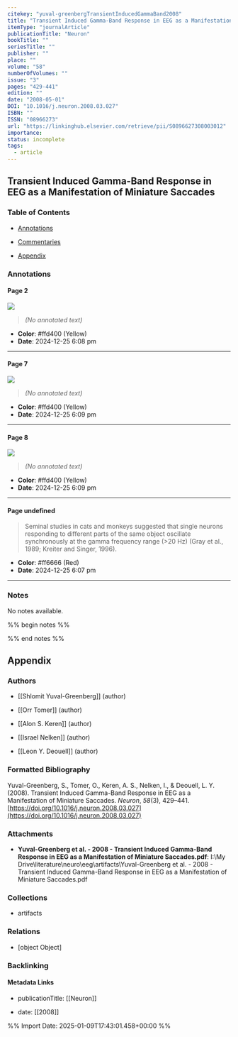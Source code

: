 ```yaml
---
citekey: "yuval-greenbergTransientInducedGammaBand2008"
title: "Transient Induced Gamma-Band Response in EEG as a Manifestation of Miniature Saccades"
itemType: "journalArticle"
publicationTitle: "Neuron"
bookTitle: ""
seriesTitle: ""
publisher: ""
place: ""
volume: "58"
numberOfVolumes: ""
issue: "3"
pages: "429-441"
edition: ""
date: "2008-05-01"
DOI: "10.1016/j.neuron.2008.03.027"
ISBN: ""
ISSN: "08966273"
url: "https://linkinghub.elsevier.com/retrieve/pii/S0896627308003012"
importance: 
status: incomplete
tags:
  - article
---
```


## Transient Induced Gamma-Band Response in EEG as a Manifestation of Miniature Saccades

### Table of Contents

- [Annotations](#annotations)

+ [Commentaries](#commentaries)

- [Appendix](#appendix)

### Annotations




#### Page 2




![](<0 - Supplementary/images/yuval-greenbergTransientInducedGammaBand2008.md/image-2-x49-y272.png>)



> *(No annotated text)*




- **Color**: #ffd400 (Yellow)
- **Date**: 2024-12-25 6:08 pm

---



#### Page 7




![](<0 - Supplementary/images/yuval-greenbergTransientInducedGammaBand2008.md/image-7-x28-y332.png>)



> *(No annotated text)*




- **Color**: #ffd400 (Yellow)
- **Date**: 2024-12-25 6:09 pm

---



#### Page 8




![](<0 - Supplementary/images/yuval-greenbergTransientInducedGammaBand2008.md/image-8-x44-y55.png>)



> *(No annotated text)*




- **Color**: #ffd400 (Yellow)
- **Date**: 2024-12-25 6:09 pm

---



#### Page undefined







> Seminal studies in cats and monkeys suggested that single neurons responding to different parts of the same object oscillate synchronously at the gamma frequency range (>20 Hz) (Gray et al., 1989; Kreiter and Singer, 1996).





- **Color**: #ff6666 (Red)
- **Date**: 2024-12-25 6:07 pm

---





### Notes


No notes available.


%% begin notes %%

<!-- Write your personal notes here -->

%% end notes %%

## Appendix

### Authors


- [[Shlomit Yuval-Greenberg]] (author)

- [[Orr Tomer]] (author)

- [[Alon S. Keren]] (author)

- [[Israel Nelken]] (author)

- [[Leon Y. Deouell]] (author)




### Formatted Bibliography

Yuval-Greenberg, S., Tomer, O., Keren, A. S., Nelken, I., & Deouell, L. Y. (2008). Transient Induced Gamma-Band Response in EEG as a Manifestation of Miniature Saccades. _Neuron_, _58_(3), 429–441. [https://doi.org/10.1016/j.neuron.2008.03.027](https://doi.org/10.1016/j.neuron.2008.03.027)




### Attachments


- **Yuval-Greenberg et al. - 2008 - Transient Induced Gamma-Band Response in EEG as a Manifestation of Miniature Saccades.pdf**: I:\My Drive\literature\neuro\eeg\artifacts\Yuval-Greenberg et al. - 2008 - Transient Induced Gamma-Band Response in EEG as a Manifestation of Miniature Saccades.pdf




### Collections


- artifacts




### Relations


- [object Object]



### Backlinking


#### Metadata Links


- publicationTitle: [[Neuron]]




- date: [[2008]]





<!-- Any additional notes or comments -->


%% Import Date: 2025-01-09T17:43:01.458+00:00 %%
